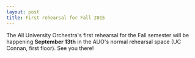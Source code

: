 ```yaml
---
layout: post
title: First rehearsal for Fall 2015
---
```


The All University Orchestra's first rehearsal for the Fall semester will be happening **September 13th** in the AUO's normal rehearsal space (UC Connan, first floor). See you there!